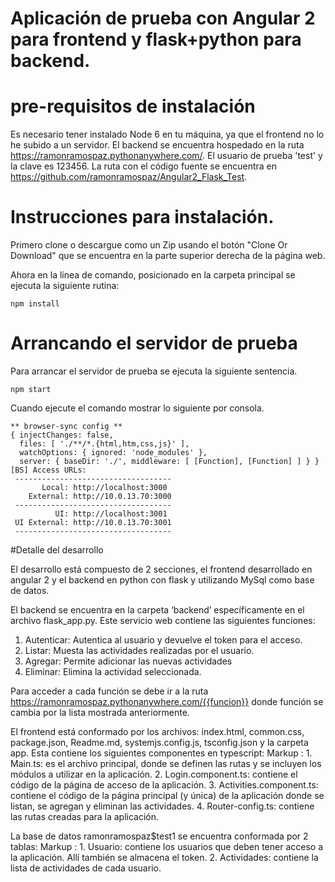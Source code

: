 # Aplicación de prueba con Angular 2 para frontend y flask+python para backend.

# pre-requisitos de instalación

Es necesario tener instalado Node 6 en tu máquina, ya que el frontend no lo he subido a un servidor. 
El backend se encuentra hospedado en la ruta https://ramonramospaz.pythonanywhere.com/. El usuario de prueba 'test' y la clave es 123456. La ruta con el código fuente se encuentra en https://github.com/ramonramospaz/Angular2_Flask_Test.

# Instrucciones para instalación.

Primero clone o descargue como un Zip usando el botón "Clone Or Download" que se encuentra en la parte superior derecha de la página web.

Ahora en la línea de comando, posicionado en la carpeta principal se ejecuta la siguiente rutina:

    npm install
    
# Arrancando el servidor de prueba

Para arrancar el servidor de prueba se ejecuta la siguiente sentencia.

	npm start

Cuando ejecute el comando mostrar lo siguiente por consola.

```
** browser-sync config **
{ injectChanges: false,
  files: [ './**/*.{html,htm,css,js}' ],
  watchOptions: { ignored: 'node_modules' },
  server: { baseDir: './', middleware: [ [Function], [Function] ] } }
[BS] Access URLs:
 -----------------------------------
       Local: http://localhost:3000
    External: http://10.0.13.70:3000
 -----------------------------------
          UI: http://localhost:3001
 UI External: http://10.0.13.70:3001
 -----------------------------------
```

#Detalle del desarrollo

El desarrollo está compuesto de 2 secciones, el frontend desarrollado en angular 2 y el backend en python con flask y utilizando MySql como base de datos.

El backend se encuentra en la carpeta ‘backend’ específicamente en el archivo flask_app.py. Este servicio web contiene las siguientes funciones:
1) Autenticar: Autentica al usuario y devuelve el token para el acceso.
2) Listar: Muesta las actividades realizadas por el usuario.
3) Agregar: Permite adicionar las nuevas actividades
4) Eliminar: Elimina la actividad seleccionada.

Para acceder a cada función se debe ir a la ruta https://ramonramospaz.pythonanywhere.com/{{funcion}} donde función se cambia por la lista mostrada anteriormente.

El frontend está conformado por los archivos: index.html, common.css, package.json, Readme.md, systemjs.config.js, tsconfig.json y la carpeta app. Esta contiene los siguientes componentes en typescript:
Markup : 1. Main.ts: es el archivo principal, donde se definen las rutas y se incluyen los módulos a utilizar en la aplicación.
         2. Login.component.ts: contiene el código de la página de acceso de la aplicación.
         3. Activities.component.ts: contiene el código de la página principal (y única) de la aplicación donde se listan, se agregan y eliminan las actividades.
         4. Router-config.ts: contiene las rutas creadas para la aplicación.

La base de datos ramonramospaz$test1 se encuentra conformada por 2 tablas:
Markup :
         1. Usuario: contiene los usuarios que deben tener acceso a la aplicación. Allí también se almacena el token.
         2. Actividades: contiene la lista de actividades de cada usuario.





